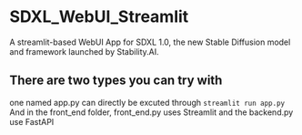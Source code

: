 # SDXL_WebUI_Streamlit
A streamlit-based WebUI App for SDXL 1.0, the new Stable Diffusion model and framework launched by Stability.AI.

## There are two types you can try with
one named app.py can directly be excuted through ```streamlit run app.py```
And in the front_end folder, front_end.py uses Streamlit and the backend.py use FastAPI
